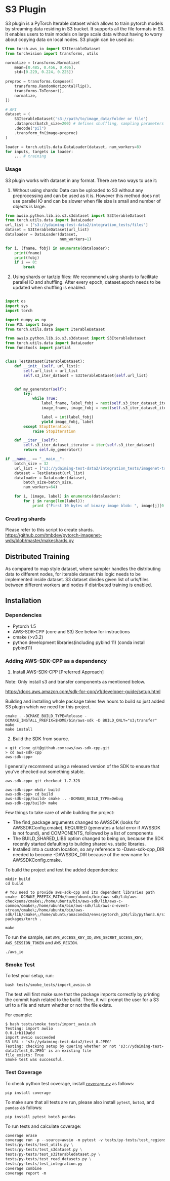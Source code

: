 # S3 Plugin

S3 plugin is a PyTorch Iterable dataset which allows to train pytorch models by streaming data residing in S3 bucket. 
It supports all the file formats in S3. It enables users to train models on large scale data without having to worry about
copying data on local nodes. S3 plugin can be used as:

```python
from torch.aws_io import S3IterableDataset
from torchvision import transforms, utils

normalize = transforms.Normalize(
    mean=[0.485, 0.456, 0.406],
    std=[0.229, 0.224, 0.225])
    
preproc = transforms.Compose([
    transforms.RandomHorizontalFlip(),
    transforms.ToTensor(),
    normalize,
])

# API 
dataset = (
    S3IterableDataset('s3://path/to/image_data/folder or file')
    .dataproc(batch_size=200) # defines shuffling, sampling parameters
    .decode("pil")
    .transform_fn(image=preproc)   
)

loader = torch.utils.data.DataLoader(dataset, num_workers=8)
for inputs, targets in loader:
    ... # training

```
### Usage
S3 plugin works with dataset in any format. There are two ways to use it:
1. Without using shards:  Data can be uploaded to S3 without any preprocessing and can be used as it 
is. However this method does not use parallel IO and can be slower when file size is small and number of objects is 
large. 
```python
from awsio.python.lib.io.s3.s3dataset import S3IterableDataset
from torch.utils.data import DataLoader
url_list = ["s3://ydaiming-test-data2/integration_tests/files"]
dataset = S3IterableDataset(url_list)
dataloader = DataLoader(dataset,
                        num_workers=1)

for i, (fname, fobj) in enumerate(dataloader):
    print(fname)
    print(fobj)
    if i == 0:
        break

```
 

2. Using shards or tar/zip files: We recommend using shards to facilitate parallel IO and shuffling. After every epoch, 
dataset.epoch needs to be updated when shuffling is enabled. 
```python

import os
import sys
import torch

import numpy as np
from PIL import Image
from torch.utils.data import IterableDataset

from awsio.python.lib.io.s3.s3dataset import S3IterableDataset
from torch.utils.data import DataLoader
from functools import partial


class TestDataset(IterableDataset):
    def __init__(self, url_list):
        self.url_list = url_list
        self.s3_iter_dataset = S3IterableDataset(self.url_list)


    def my_generator(self):
        try:
            while True:
                label_fname, label_fobj = next(self.s3_iter_dataset_iterator)
                image_fname, image_fobj = next(self.s3_iter_dataset_iterator)

                label = int(label_fobj)
                yield image_fobj, label
        except StopIteration:
            raise StopIteration

    def __iter__(self):
        self.s3_iter_dataset_iterator = iter(self.s3_iter_dataset)
        return self.my_generator()

if __name__ == "__main__":
    batch_size = 32
    url_list = ["s3://ydaiming-test-data2/integration_tests/imagenet-train-000000.tar"]
    dataset = TestDataset(url_list)
    dataloader = DataLoader(dataset,
        batch_size=batch_size,
        num_workers=64)

    for i, (image, label) in enumerate(dataloader):
        for j in range(len(label)):
            print ("First 10 bytes of binary image blob: ", image[j][0:10], "\nImage lable ", label[j])
```

### Creating shards
Please refer to this script to create shards. 
https://github.com/tmbdev/pytorch-imagenet-wds/blob/master/makeshards.py

## Distributed Training
As compared to map style dataset, where sampler handles the distributing data to different nodes, for iterable dataset
this logic needs to be implemented inside dataset. S3 dataset divides given list of urls/files between 
different workers and nodes if distributed training is enabled. 





## Installation
### Dependencies
- Pytorch 1.5
- AWS-SDK-CPP (core and S3) See below for instructions
- cmake (>v3.2)
- python development libraries(including pybind 11) (conda install pybind11)


### Adding AWS-SDK-CPP as a dependency

1) Install AWS-SDK-CPP [Preferred Approach]

Note: Only install s3 and transfer components as mentioned below.

https://docs.aws.amazon.com/sdk-for-cpp/v1/developer-guide/setup.html

Building and installing whole package takes few hours to build so just added S3 plugin which we need for this project.

```
cmake . -DCMAKE_BUILD_TYPE=Release -DCMAKE_INSTALL_PREFIX=$HOME/bin/aws-sdk -D BUILD_ONLY="s3;transfer"
make
make install
```

2) Build the SDK from source.

```
> git clone git@github.com:aws/aws-sdk-cpp.git
> cd aws-sdk-cpp
aws-sdk-cpp>
```

I generally recommend using a released version of the SDK to ensure that you’ve checked out something stable.
```
aws-sdk-cpp> git checkout 1.7.328
```

```shell
aws-sdk-cpp> mkdir build
aws-sdk-cpp> cd build
aws-sdk-cpp/build> cmake .. -DCMAKE_BUILD_TYPE=Debug 
aws-sdk-cpp/build> make
```



Few things to take care of while building the project: 
- The find_package arguments changed to AWSSDK (looks for AWSSDKConfig.cmake), REQUIRED (generates a fatal error if AWSSDK is not found), and COMPONENTS, followed by a list of components 
- The BUILD_SHARED_LIBS option changed to being on, because the SDK recently started defaulting to building shared vs. static libraries.
- Installed into a custom location, so any reference to -Daws-sdk-cpp_DIR needed to become -DAWSSDK_DIR because of the new name for AWSSDKConfig.cmake.


To build the project and test the added dependencies:

```shell
mkdir build
cd build

# You need to provide aws-sdk-cpp and its dependent libraries path
cmake -DCMAKE_PREFIX_PATH=/home/ubuntu/bin/aws-sdk/lib/aws-checksums/cmake\;/home/ubuntu/bin/aws-sdk/lib/aws-c-common/cmake\;/home/ubuntu/bin/aws-sdk/lib/aws-c-event-stream/cmake\;/home/ubuntu/bin/aws-sdk/lib/cmake\;/home/ubuntu/anaconda3/envs/pytorch_p36/lib/python3.6/site-packages/torch .

make
```

To run the sample, set `AWS_ACCESS_KEY_ID`, `AWS_SECRET_ACCESS_KEY`, `AWS_SESSION_TOKEN` and `AWS_REGION`.

```
./aws_io
```

 
### Smoke Test
To test your setup, run:
```
bash tests/smoke_tests/import_awsio.sh
```

The test will first make sure that the package imports correctly by printing the commit hash related to the build.
Then, it will prompt the user for a S3 url to a file and return whether or not the file exists.

For example:
```
$ bash tests/smoke_tests/import_awsio.sh 
Testing: import awsio
0.0.1+b119a6d
import awsio succeeded
S3 URL : 's3://ydaiming-test-data2/test_0.JPEG'
Testing: checking setup by quering whether or not 's3://ydaiming-test-data2/test_0.JPEG' is an existing file
file_exists: True
Smoke test was successful.
```


### Test Coverage

To check python test coverage, install [`coverage.py`](https://coverage.readthedocs.io/en/latest/index.html) as follows:

```
pip install coverage
```

To make sure that all tests are run, please also install `pytest`, `boto3`, and `pandas` as follows:
```
pip install pytest boto3 pandas
``` 

To run tests and calculate coverage:

```asm
coverage erase
coverage run -p --source=awsio -m pytest -v tests/py-tests/test_regions.py \
tests/py-tests/test_utils.py \
tests/py-tests/test_s3dataset.py \
tests/py-tests/test_s3iterabledataset.py \
tests/py-tests/test_read_datasets.py \
tests/py-tests/test_integration.py
coverage combine
coverage report -m
```
